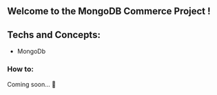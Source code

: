 ## Welcome to the MongoDB Commerce Project !

## Techs and Concepts:

- MongoDb

### How to:

Coming soon... 🚧
